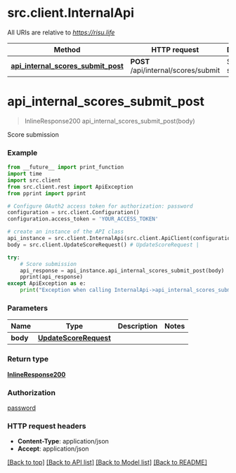 # src.client.InternalApi

All URIs are relative to *https://risu.life*

Method | HTTP request | Description
------------- | ------------- | -------------
[**api_internal_scores_submit_post**](InternalApi.md#api_internal_scores_submit_post) | **POST** /api/internal/scores/submit | Score submission

# **api_internal_scores_submit_post**
> InlineResponse200 api_internal_scores_submit_post(body)

Score submission

### Example
```python
from __future__ import print_function
import time
import src.client
from src.client.rest import ApiException
from pprint import pprint

# Configure OAuth2 access token for authorization: password
configuration = src.client.Configuration()
configuration.access_token = 'YOUR_ACCESS_TOKEN'

# create an instance of the API class
api_instance = src.client.InternalApi(src.client.ApiClient(configuration))
body = src.client.UpdateScoreRequest() # UpdateScoreRequest | 

try:
    # Score submission
    api_response = api_instance.api_internal_scores_submit_post(body)
    pprint(api_response)
except ApiException as e:
    print("Exception when calling InternalApi->api_internal_scores_submit_post: %s\n" % e)
```

### Parameters

Name | Type | Description  | Notes
------------- | ------------- | ------------- | -------------
 **body** | [**UpdateScoreRequest**](UpdateScoreRequest.md)|  | 

### Return type

[**InlineResponse200**](InlineResponse200.md)

### Authorization

[password](../README.md#password)

### HTTP request headers

 - **Content-Type**: application/json
 - **Accept**: application/json

[[Back to top]](#) [[Back to API list]](../README.md#documentation-for-api-endpoints) [[Back to Model list]](../README.md#documentation-for-models) [[Back to README]](../README.md)

